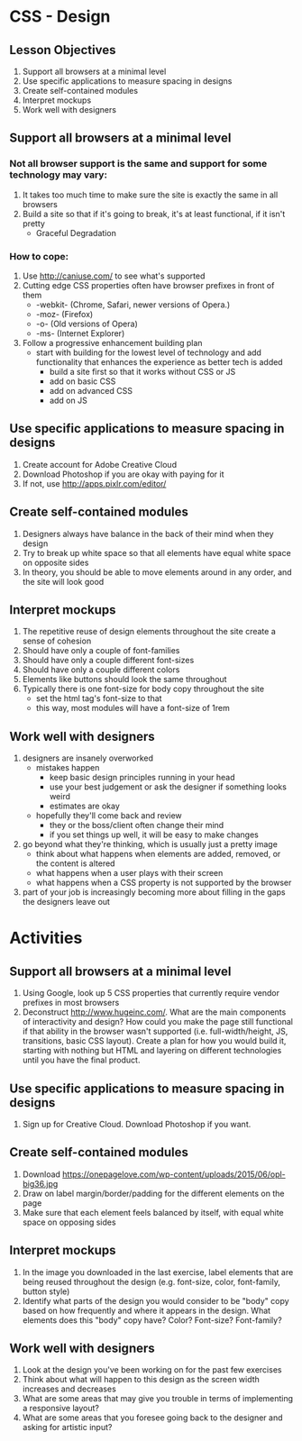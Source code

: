 # CSS - Design

## Lesson Objectives

1. Support all browsers at a minimal level
1. Use specific applications to measure spacing in designs
1. Create self-contained modules
1. Interpret mockups
1. Work well with designers

## Support all browsers at a minimal level

### Not all browser support is the same and support for some technology may vary:

1. It takes too much time to make sure the site is exactly the same in all browsers
1. Build a site so that if it's going to break, it's at least functional, if it isn't pretty
	- Graceful Degradation

### How to cope:

1. Use http://caniuse.com/ to see what's supported
1. Cutting edge CSS properties often have browser prefixes in front of them
	- -webkit- (Chrome, Safari, newer versions of Opera.)
	- -moz- (Firefox)
	- -o- (Old versions of Opera)
	- -ms- (Internet Explorer)
1. Follow a progressive enhancement building plan
	- start with building for the lowest level of technology and add functionality that enhances the experience as better tech is added
		- build a site first so that it works without CSS or JS
		- add on basic CSS
		- add on advanced CSS
		- add on JS

## Use specific applications to measure spacing in designs

1. Create account for Adobe Creative Cloud
1. Download Photoshop if you are okay with paying for it
1. If not, use http://apps.pixlr.com/editor/

## Create self-contained modules

1. Designers always have balance in the back of their mind when they design
1. Try to break up white space so that all elements have equal white space on opposite sides
1. In theory, you should be able to move elements around in any order, and the site will look good

## Interpret mockups

1. The repetitive reuse of design elements throughout the site create a sense of cohesion
1. Should have only a couple of font-families
1. Should have only a couple different font-sizes
1. Should have only a couple different colors
1. Elements like buttons should look the same throughout
1. Typically there is one font-size for body copy throughout the site
	- set the html tag's font-size to that
	- this way, most modules will have a font-size of 1rem

## Work well with designers

1. designers are insanely overworked
	- mistakes happen
		- keep basic design principles running in your head
		- use your best judgement or ask the designer if something looks weird
		- estimates are okay
	- hopefully they'll come back and review
		- they or the boss/client often change their mind
		- if you set things up well, it will be easy to make changes
1. go beyond what they're thinking, which is usually just a pretty image
	- think about what happens when elements are added, removed, or the content is altered
	- what happens when a user plays with their screen
	- what happens when a CSS property is not supported by the browser
1. part of your job is increasingly becoming more about filling in the gaps the designers leave out

# Activities

## Support all browsers at a minimal level

1. Using Google, look up 5 CSS properties that currently require vendor prefixes in most browsers
1. Deconstruct http://www.hugeinc.com/.  What are the main components of interactivity and design?  How could you make the page still functional if that ability in the browser wasn't supported (i.e. full-width/height, JS, transitions, basic CSS layout).  Create a plan for how you would build it, starting with nothing but HTML and layering on different technologies until you have the final product.

## Use specific applications to measure spacing in designs

1. Sign up for Creative Cloud.  Download Photoshop if you want.

## Create self-contained modules

1. Download https://onepagelove.com/wp-content/uploads/2015/06/opl-big36.jpg
1. Draw on label margin/border/padding for the different elements on the page
1. Make sure that each element feels balanced by itself, with equal white space on opposing sides

## Interpret mockups

1. In the image you downloaded in the last exercise, label elements that are being reused throughout the design (e.g. font-size, color, font-family, button style)
1. Identify what parts of the design you would consider to be "body" copy based on how frequently and where it appears in the design.  What elements does this "body" copy have? Color? Font-size? Font-family?

## Work well with designers

1. Look at the design you've been working on for the past few exercises
1. Think about what will happen to this design as the screen width increases and decreases
1. What are some areas that may give you trouble in terms of implementing a responsive layout?
1. What are some areas that you foresee going back to the designer and asking for artistic input?
